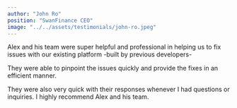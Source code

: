 ```yaml
---
author: "John Ro"
position: "SwanFinance CEO"
image: "../../assets/testimonials/john-ro.jpeg"
---
```


Alex and his team were super helpful and professional in helping us to fix issues with our existing platform -built by previous developers-

They were able to pinpoint the issues quickly and provide the fixes in an efficient manner.

They were also very quick with their responses whenever I had questions or inquiries. I highly recommend Alex and his team.